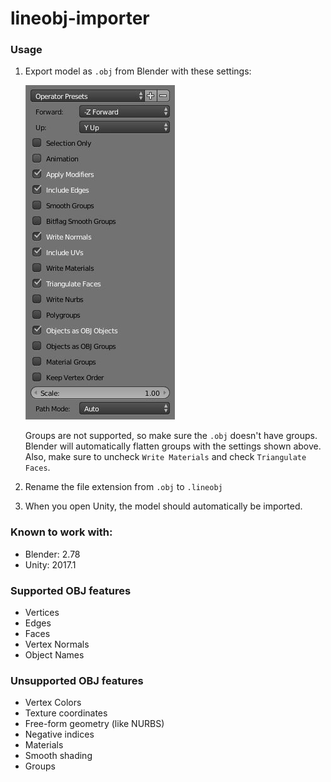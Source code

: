 # lineobj-importer
### Usage
1. Export model as `.obj` from Blender with these settings:

    ![Blender export settings](/examples/readme/blender-export-settings.jpg?raw=true "Blender export settings")

    Groups are not supported, so make sure the `.obj` doesn't have groups. Blender will automatically flatten groups with the settings shown above.
    Also, make sure to uncheck `Write Materials` and check `Triangulate Faces`.

2. Rename the file extension from `.obj` to `.lineobj`

3. When you open Unity, the model should automatically be imported.

### Known to work with:
* Blender: 2.78
* Unity: 2017.1

### Supported OBJ features
* Vertices
* Edges
* Faces
* Vertex Normals
* Object Names

### Unsupported OBJ features
* Vertex Colors
* Texture coordinates
* Free-form geometry (like NURBS)
* Negative indices
* Materials
* Smooth shading
* Groups